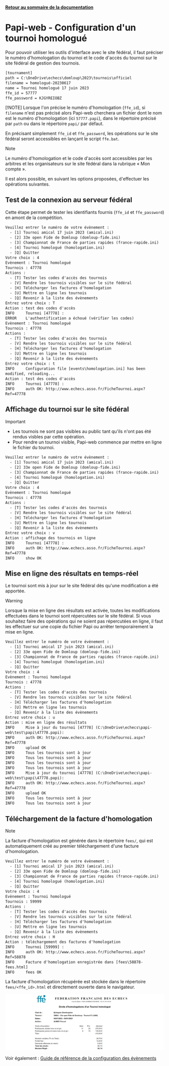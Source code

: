 **[Retour au sommaire de la documentation](../README.md)**

# Papi-web - Configuration d'un tournoi homologué

Pour pouvoir utiliser les outils d'interface avec le site fédéral, il faut préciser le numéro d'homologation du tournoi et le code d'accès du tournoi sur le site fédéral de gestion des tournois.
```
[tournament]
path = C:\OneDrive\echecs\domloup\2023\tournois\officiel
filename = homologué-20230617
name = Tournoi homologué 17 juin 2023
ffe_id = 57777
ffe_password = KJGYREIOBZ
```
[!NOTE]
Lorsque l'on précise le numéro d'homologation (`ffe_id`), si `filename` n'est pas précisé alors Papi-web cherchera un fichier dont le nom est le numéro d'homologation (ici `57777.papi`), dans le répertoire précisé par `path` ou dans le répertoire `papi/` par défaut.

En précisant simplement `ffe_id` et `ffe_password`, les opérations sur le site fédéral seront accessibles en lançant le script `ffe.bat`.

> [!NOTE]
> Le numéro d'homologation et le code d'accès sont accessibles par les arbitres et les organisateurs sur le site fédéral dans la rubrique « Mon compte ».

Il est alors possible, en suivant les options proposées, d'effectuer les opérations suivantes.

## Test de la connexion au serveur fédéral

Cette étape permet de tester les identifiants fournis (`ffe_id` et `ffe_password`) en amont de la compétition.

```
Veuillez entrer le numéro de votre évènement :
  - [1] Tournoi amical 17 juin 2023 (amical.ini)
  - [2] 33e open Fide de Domloup (domloup-fide.ini)
  - [3] Championnat de France de parties rapides (france-rapide.ini)
  - [4] Tournoi homologué (homologation.ini)
  - [Q] Quitter
Votre choix : 4
Evènement : Tournoi homologué
Tournois : 47778
Actions :
  - [T] Tester les codes d'accès des tournois
  - [V] Rendre les tournois visibles sur le site fédéral
  - [H] Télécharger les factures d'homologation
  - [U] Mettre en ligne les tournois
  - [Q] Revenir à la liste des évènements
Entrez votre choix : T
Action : test des codes d'accès
INFO     Tournoi [47778] :
ERROR    L'authentification a échoué (vérifier les codes)
Evènement : Tournoi homologué
Tournois : 47778
Actions :
  - [T] Tester les codes d'accès des tournois
  - [V] Rendre les tournois visibles sur le site fédéral
  - [H] Télécharger les factures d'homologation
  - [U] Mettre en ligne les tournois
  - [Q] Revenir à la liste des évènements
Entrez votre choix : t
INFO     Configuration file [events\homologation.ini] has been modified, reloading...
Action : test des codes d'accès
INFO     Tournoi [47778] :
INFO     auth OK: http://www.echecs.asso.fr/FicheTournoi.aspx?Ref=47778
```

## Affichage du tournoi sur le site fédéral

> [!IMPORTANT]
> - Les tournois ne sont pas visibles au public tant qu'ils n'ont pas été rendus visbles par cette opération.
> - Pour rendre un tournoi visible, Papi-web commence par mettre en ligne le fichier du tournoi.

```
Veuillez entrer le numéro de votre évènement :
  - [1] Tournoi amical 17 juin 2023 (amical.ini)
  - [2] 33e open Fide de Domloup (domloup-fide.ini)
  - [3] Championnat de France de parties rapides (france-rapide.ini)
  - [4] Tournoi homologué (homologation.ini)
  - [Q] Quitter
Votre choix : 4
Evènement : Tournoi homologué
Tournois : 47778
Actions :
  - [T] Tester les codes d'accès des tournois
  - [V] Rendre les tournois visibles sur le site fédéral
  - [H] Télécharger les factures d'homologation
  - [U] Mettre en ligne les tournois
  - [Q] Revenir à la liste des évènements
Entrez votre choix : v
Action : affichage des tournois en ligne
INFO     Tournoi [47778] :
INFO     auth OK: http://www.echecs.asso.fr/FicheTournoi.aspx?Ref=47778
INFO     show OK
```

## Mise en ligne des résultats en temps-réel

Le tournoi sont mis à jour sur le site fédéral dès qu'une modification a été apportée.

> [!WARNING]
> Lorsque la mise en ligne des résultats est activée, toutes les modifications effectuées dans le tournoi sont répercutées sur le site fédéral. Si vous souhaitez faire des opérations qui ne soient pas répercutées en ligne, il faut les effectuer sur une copie du fichier Papi ou arrêter temporairement la mise en ligne.

```
Veuillez entrer le numéro de votre évènement :
  - [1] Tournoi amical 17 juin 2023 (amical.ini)
  - [2] 33e open Fide de Domloup (domloup-fide.ini)
  - [3] Championnat de France de parties rapides (france-rapide.ini)
  - [4] Tournoi homologué (homologation.ini)
  - [Q] Quitter
Votre choix : 4
Evènement : Tournoi homologué
Tournois : 47778
Actions :
  - [T] Tester les codes d'accès des tournois
  - [V] Rendre les tournois visibles sur le site fédéral
  - [H] Télécharger les factures d'homologation
  - [U] Mettre en ligne les tournois
  - [Q] Revenir à la liste des évènements
Entrez votre choix : u
Action : mise en ligne des résultats
INFO     Mise à jour du tournoi [47778] (C:\OneDrive\echecs\papi-web\test\papi\47778.papi):
INFO     auth OK: http://www.echecs.asso.fr/FicheTournoi.aspx?Ref=47778
INFO     upload OK
INFO     Tous les tournois sont à jour
INFO     Tous les tournois sont à jour
INFO     Tous les tournois sont à jour
INFO     Tous les tournois sont à jour
INFO     Mise à jour du tournoi [47778] (C:\OneDrive\echecs\papi-web\test\papi\47778.papi):
INFO     auth OK: http://www.echecs.asso.fr/FicheTournoi.aspx?Ref=47778
INFO     upload OK
INFO     Tous les tournois sont à jour
INFO     Tous les tournois sont à jour
```


## Téléchargement de la facture d'homologation

> [!NOTE]
> La facture d'homologation est générée dans le répertoire `fees/`, qui est automatiquement créé au premier téléchargement d'une facture d'homologation.

```
Veuillez entrer le numéro de votre évènement :
  - [1] Tournoi amical 17 juin 2023 (amical.ini)
  - [2] 33e open Fide de Domloup (domloup-fide.ini)
  - [3] Championnat de France de parties rapides (france-rapide.ini)
  - [4] Tournoi homologué (homologation.ini)
  - [Q] Quitter
Votre choix : 4
Evènement : Tournoi homologué
Tournois : 59999
Actions :
  - [T] Tester les codes d'accès des tournois
  - [V] Rendre les tournois visibles sur le site fédéral
  - [H] Télécharger les factures d'homologation
  - [U] Mettre en ligne les tournois
  - [Q] Revenir à la liste des évènements
Entrez votre choix : H
Action : téléchargement des factures d'homologation
INFO     Tournoi [59999] :
INFO     auth OK: http://www.echecs.asso.fr/FicheTournoi.aspx?Ref=58878
INFO     Facture d'homologation enregistrée dans [fees\58878-fees.html]
INFO     fees OK
```

La facture d'homologation récupérée est stockée dans le répertoire `fees/<ffe_id>.html` et directement ouverte dans le navigateur.

![Exemple de facture d'homologation](images/fees.jpg)

Voir également : [Guide de référence de la configuration des évènements](40-ref.md)

